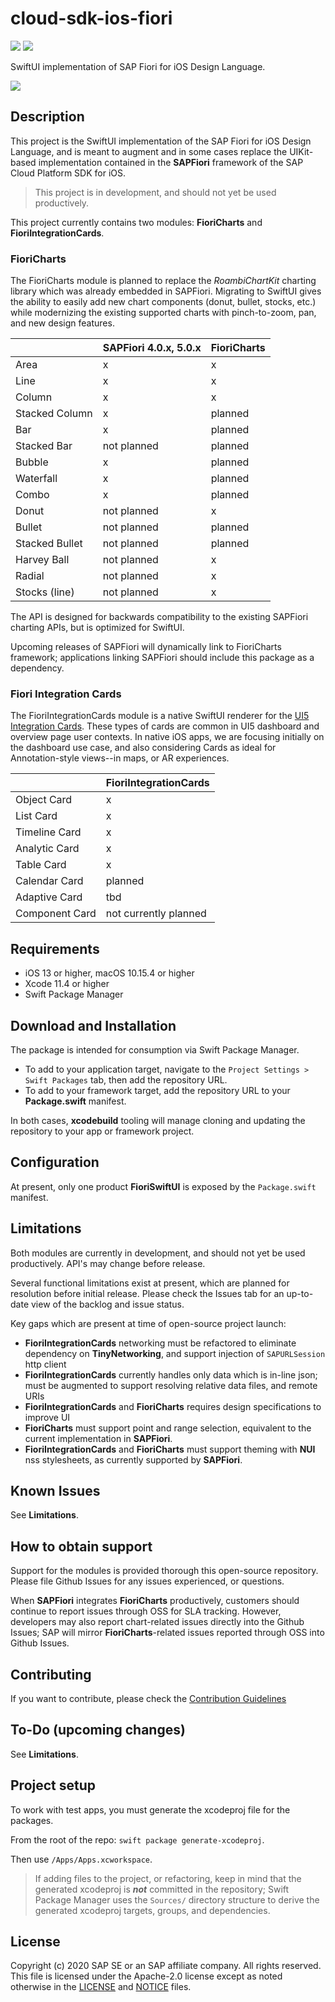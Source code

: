 # cloud-sdk-ios-fiori

![](https://github.com/SAP/cloud-sdk-ios-fiori/workflows/CI/badge.svg)
![](https://github.com/SAP/cloud-sdk-ios-fiori/workflows/SwiftLint/badge.svg)

SwiftUI implementation of SAP Fiori for iOS Design Language.

![](https://github.com/SAP/cloud-sdk-ios-fiori/blob/images/Resources/Images/Team.png?raw=true)

## Description
This project is the SwiftUI implementation of the SAP Fiori for iOS Design Language, and is meant to augment and in some cases replace the UIKit-based implementation contained in the **SAPFiori** framework of the SAP Cloud Platform SDK for iOS.  

> This project is in development, and should not yet be used productively.

This project currently contains two modules:  **FioriCharts** and **FioriIntegrationCards**.

### FioriCharts
The FioriCharts module is planned to replace the *RoambiChartKit* charting library which was already embedded in SAPFiori.  Migrating to SwiftUI gives the ability to easily add new chart components (donut, bullet, stocks, etc.) while modernizing the existing supported charts with pinch-to-zoom, pan, and new design features.

| | SAPFiori 4.0.x, 5.0.x  | FioriCharts |
| - | --------- | - |
| Area | x | x |
| Line | x | x |
| Column | x | x |
| Stacked Column | x | planned |
| Bar | x | planned |
| Stacked Bar | not planned | planned |
| Bubble | x | planned |
| Waterfall | x | planned |
| Combo | x | planned |
| Donut | not planned | x |
| Bullet | not planned | planned |
| Stacked Bullet | not planned | planned |
| Harvey Ball | not planned | x |
| Radial | not planned | x |
| Stocks (line) | not planned | x |

The API is designed for backwards compatibility to the existing SAPFiori charting APIs, but is optimized for SwiftUI.

Upcoming releases of SAPFiori will dynamically link to FioriCharts framework; applications linking SAPFiori should include this package as a dependency.

### Fiori Integration Cards
The FioriIntegrationCards module is a native SwiftUI renderer for the [UI5 Integration Cards](https://openui5.hana.ondemand.com/test-resources/sap/ui/integration/demokit/cardExplorer/index.html).  These types of cards are common in UI5 dashboard and overview page user contexts.  In native iOS apps, we are focusing initially on the dashboard use case, and also considering Cards as ideal for Annotation-style views--in maps, or AR experiences.  

| | FioriIntegrationCards |
| - | - |
| Object Card | x | 
| List Card | x | 
| Timeline Card | x | 
| Analytic Card | x | 
| Table Card | x | 
| Calendar Card | planned |
| Adaptive Card | tbd |
| Component Card | not currently planned |


## Requirements

- iOS 13 or higher, macOS 10.15.4 or higher
- Xcode 11.4 or higher
- Swift Package Manager

## Download and Installation

The package is intended for consumption via Swift Package Manager.  

 - To add to your application target, navigate to the `Project Settings > Swift Packages` tab, then add the repository URL.
 - To add to your framework target, add the repository URL to your **Package.swift** manifest.

In both cases, **xcodebuild** tooling will manage cloning and updating the repository to your app or framework project.

## Configuration

At present, only one product **FioriSwiftUI** is exposed by the `Package.swift` manifest.

## Limitations

Both modules are currently in development, and should not yet be used productively.  API's may change before release.

Several functional limitations exist at present, which are planned for resolution before initial release.  Please check the Issues tab for an up-to-date view of the backlog and issue status.

Key gaps which are present at time of open-source project launch:

 - **FioriIntegrationCards** networking must be refactored to eliminate dependency on **TinyNetworking**, and support injection of `SAPURLSession` http client
 - **FioriIntegrationCards** currently handles only data which is in-line json; must be augmented to support resolving relative data files, and remote URIs
 - **FioriIntegrationCards** and **FioriCharts** requires design specifications to improve UI
 - **FioriCharts** must support point and range selection, equivalent to the current implementation in **SAPFiori**.
 - **FioriIntegrationCards** and **FioriCharts** must support theming with **NUI** nss stylesheets, as currently supported by **SAPFiori**. 

## Known Issues

See **Limitations**.

## How to obtain support

Support for the modules is provided thorough this open-source repository.  Please file Github Issues for any issues experienced, or questions.  

When **SAPFiori** integrates **FioriCharts** productively, customers should continue to report issues through OSS for SLA tracking.  However, developers may also report chart-related issues directly into the Github Issues; SAP will mirror **FioriCharts**-related issues reported through OSS into Github Issues.

## Contributing

If you want to contribute, please check the [Contribution Guidelines](./CONTRIBUTING.md)

## To-Do (upcoming changes)

See **Limitations**.

## Project setup
To work with test apps, you must generate the xcodeproj file for the packages.  

From the root of the repo:  `swift package generate-xcodeproj`.  

Then use `/Apps/Apps.xcworkspace`.

> If adding files to the project, or refactoring, keep in mind that the generated xcodeproj is **_not_** committed in the repository; Swift Package Manager uses the `Sources/` directory structure to derive the generated xcodeproj targets, groups, and dependencies.

## License

Copyright (c) 2020 SAP SE or an SAP affiliate company. All rights reserved.
This file is licensed under the Apache-2.0 license except as noted otherwise in the [LICENSE](/LICENSE) and [NOTICE](/NOTICE) files.
